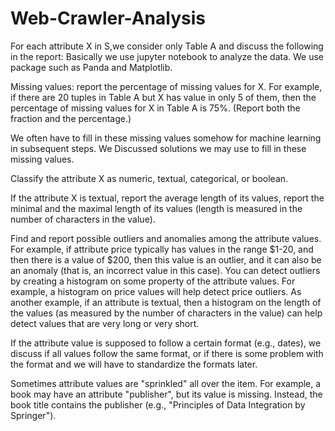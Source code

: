 # Web-Crawler-Analysis
For each attribute X in S,we consider only Table A and discuss the following in the report: 
Basically we use jupyter notebook to analyze the data. We use package such as Panda and Matplotlib.

Missing values: report the percentage of missing values for X. For example, if there are 20 tuples in Table A but X has value in only 5 of them, then the percentage of missing values for X in Table A is 75%. (Report both the fraction and the percentage.)

We often have to fill in these missing values somehow for machine learning in subsequent steps. We Discussed solutions we may use to fill in these missing values.

Classify the attribute X as numeric, textual, categorical, or boolean. 

If the attribute X is textual, report the average length of its values, report the minimal and the maximal length of its values (length is measured in the number of characters in the value). 

Find and report possible outliers and anomalies among the attribute values. For example, if attribute price typically has values in the range $1-20, and then there is a value of $200, then this value is an outlier, and it can also be an anomaly (that is, an incorrect value in this case). You can detect outliers by creating a histogram on some property of the attribute values. For example, a histogram on price values will help detect price outliers. As another example, if an attribute is textual, then a histogram on the length of the values (as measured by the number of characters in the value) can help detect values that are very long or very short. 

If the attribute value is supposed to follow a certain format (e.g., dates), we discuss if all values follow the same format, or if there is some problem with the format and we will have to standardize the formats later. 

Sometimes attribute values are "sprinkled" all over the item. For example, a book may have an attribute "publisher", but its value is missing. Instead, the book title contains the publisher (e.g., "Principles of Data Integration by Springer"). 
